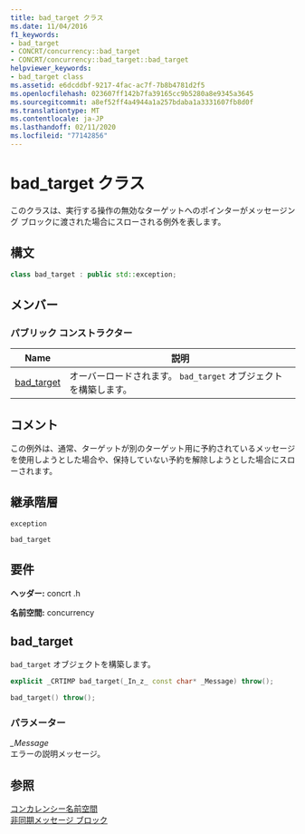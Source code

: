 ```yaml
---
title: bad_target クラス
ms.date: 11/04/2016
f1_keywords:
- bad_target
- CONCRT/concurrency::bad_target
- CONCRT/concurrency::bad_target::bad_target
helpviewer_keywords:
- bad_target class
ms.assetid: e6dcddbf-9217-4fac-ac7f-7b8b4781d2f5
ms.openlocfilehash: 023607ff142b7fa39165cc9b5280a8e9345a3645
ms.sourcegitcommit: a8ef52ff4a4944a1a257bdaba1a3331607fb8d0f
ms.translationtype: MT
ms.contentlocale: ja-JP
ms.lasthandoff: 02/11/2020
ms.locfileid: "77142856"
---
```

# <a name="bad_target-class"></a>bad_target クラス

このクラスは、実行する操作の無効なターゲットへのポインターがメッセージング ブロックに渡された場合にスローされる例外を表します。

## <a name="syntax"></a>構文

```cpp
class bad_target : public std::exception;
```

## <a name="members"></a>メンバー

### <a name="public-constructors"></a>パブリック コンストラクター

|Name|説明|
|----------|-----------------|
|[bad_target](#ctor)|オーバーロードされます。 `bad_target` オブジェクトを構築します。|

## <a name="remarks"></a>コメント

この例外は、通常、ターゲットが別のターゲット用に予約されているメッセージを使用しようとした場合や、保持していない予約を解除しようとした場合にスローされます。

## <a name="inheritance-hierarchy"></a>継承階層

`exception`

`bad_target`

## <a name="requirements"></a>要件

**ヘッダー:** concrt .h

**名前空間:** concurrency

## <a name="ctor"></a>bad_target

`bad_target` オブジェクトを構築します。

```cpp
explicit _CRTIMP bad_target(_In_z_ const char* _Message) throw();

bad_target() throw();
```

### <a name="parameters"></a>パラメーター

*_Message*<br/>
エラーの説明メッセージ。

## <a name="see-also"></a>参照

[コンカレンシー名前空間](concurrency-namespace.md)<br/>
[非同期メッセージ ブロック](../../../parallel/concrt/asynchronous-message-blocks.md)
